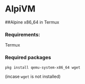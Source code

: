 # AlpiVM
##Alpine x86_64 in Termux

### Requirements:
Termux

### Required packages 
```
pkg install qemu-system-x86_64 wget
```
(incase `wget` is not installed)
